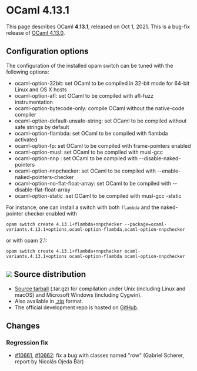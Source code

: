 <!-- ((! set title OCaml 4.13.1 !)) -->

# OCaml 4.13.1

This page describes OCaml **4.13.1**, released on Oct 1, 2021.
This is a bug-fix release of [OCaml 4.13.0](4.13.0.html).



Configuration options
---------------------

The configuration of the installed opam switch can be tuned with the
following options:

- ocaml-option-32bit: set OCaml to be compiled in 32-bit mode for 64-bit Linux and OS X hosts
- ocaml-option-afl: set OCaml to be compiled with afl-fuzz instrumentation
- ocaml-option-bytecode-only: compile OCaml without the native-code compiler
- ocaml-option-default-unsafe-string: set OCaml to be compiled without safe strings by default
- ocaml-option-flambda: set OCaml to be compiled with flambda activated
- ocaml-option-fp: set OCaml to be compiled with frame-pointers enabled
- ocaml-option-musl: set OCaml to be compiled with musl-gcc
- ocaml-option-nnp : set OCaml to be compiled with --disable-naked-pointers
- ocaml-option-nnpchecker: set OCaml to be compiled with --enable-naked-pointers-checker
- ocaml-option-no-flat-float-array: set OCaml to be compiled with --disable-flat-float-array
- ocaml-option-static :set OCaml to be compiled with musl-gcc -static

For instance, one can install a switch with both `flambda` and the naked-pointer checker enabled with

```
opam switch create 4.13.1+flambda+nnpchecker --package=ocaml-variants.4.13.1+options,ocaml-option-flambda,ocaml-option-nnpchecker
```

or with opam 2.1:

```
opam switch create 4.13.1+flambda+nnpchecker ocaml-variants.4.13.1+options ocaml-option-flambda ocaml-option-nnpchecker
```


![](../img/source.gif "") Source distribution
---------------------------------------------

- [Source
  tarball](https://github.com/ocaml/ocaml/archive/4.13.1.tar.gz)
  (.tar.gz) for compilation under Unix (including Linux and macOS)
  and Microsoft Windows (including Cygwin).
- Also available in
  [.zip](https://github.com/ocaml/ocaml/archive/4.13.1.zip)
  format.
- The official development repo is hosted on
  [GitHub](https://github.com/ocaml/ocaml).

Changes
-------

### Regression fix

- [#10661](https://github.com/ocaml/ocaml/issues/10661), [#10662](https://github.com/ocaml/ocaml/issues/10662): fix a bug with classes named "row"
  (Gabriel Scherer, report by Nicolás Ojeda Bär)
